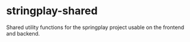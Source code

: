 # stringplay-shared

Shared utility functions for the springplay project usable on the frontend and backend.